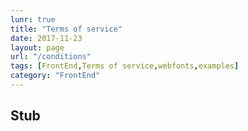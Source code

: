 ```yaml
---
lunr: true
title: "Terms of service"
date: 2017-11-23
layout: page
url: "/conditions"
tags: [FrontEnd,Terms of service,webfonts,examples]
category: "FrontEnd"
---
```

## Stub